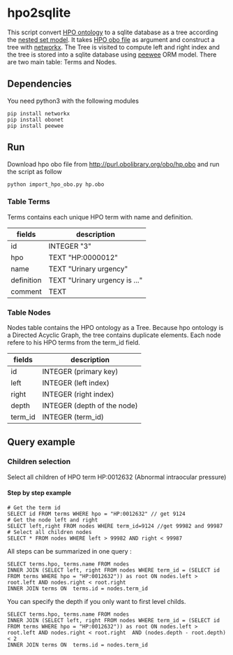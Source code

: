 # hpo2sqlite
This script convert [HPO ontology](http://human-phenotype-ontology.github.io/) to a sqlite database as a tree according the [nested set model](https://en.wikipedia.org/wiki/Nested_set_model). 
It takes [HPO obo file](http://purl.obolibrary.org/obo/hp.obo) as argument and construct a tree with [networkx](https://networkx.github.io/).
The Tree is visited to compute left and right index and the tree is stored into a sqlite database using [peewee](http://docs.peewee-orm.com/en/latest/) ORM model.
There are two main table: Terms and Nodes.

## Dependencies 
You need python3 with the following modules

```
pip install networkx
pip install obonet 
pip install peewee 
```

## Run 
Download hpo obo file from http://purl.obolibrary.org/obo/hp.obo and run the script as follow

```
python import_hpo_obo.py hp.obo
```



### Table Terms 
Terms contains each unique HPO term with name and definition. 

| fields     | description                  |
|------------|------------------------------|
| id         | INTEGER "3"                  |
| hpo        | TEXT "HP:0000012"            |
| name       | TEXT "Urinary urgency"       |
| definition | TEXT "Urinary urgency is ..."|
| comment    | TEXT                         |


### Table Nodes 
Nodes table contains the HPO ontology as a Tree. Because hpo ontology is a Directed Acyclic Graph, the tree contains duplicate elements. Each node refere to his HPO terms from the term_id field.

| fields     | description                      |
|------------|----------------------------------|
| id         | INTEGER (primary key)            |
| left       | INTEGER (left index)             |
| right      | INTEGER (right index)            |
| depth      | INTEGER (depth of the node)      |
| term_id    | INTEGER (term_id)                |

## Query example 
### Children selection
Select all children of HPO term HP:0012632 (Abnormal intraocular pressure)

#### Step by step example
```
# Get the term id
SELECT id FROM terms WHERE hpo = "HP:0012632" // get 9124
# Get the node left and right 
SELECT left,right FROM nodes WHERE term_id=9124 //get 99982 and 99987
# Select all children nodes
SELECT * FROM nodes WHERE left > 99982 AND right < 99987
```
All steps can be summarized in one query : 

```
SELECT terms.hpo, terms.name FROM nodes
INNER JOIN (SELECT left, right FROM nodes WHERE term_id = (SELECT id FROM terms WHERE hpo = "HP:0012632")) as root ON nodes.left > root.left AND nodes.right < root.right     
INNER JOIN terms ON  terms.id = nodes.term_id
```

You can specify the depth if you only want to first level childs. 

```
SELECT terms.hpo, terms.name FROM nodes
INNER JOIN (SELECT left, right FROM nodes WHERE term_id = (SELECT id FROM terms WHERE hpo = "HP:0012632")) as root ON nodes.left > root.left AND nodes.right < root.right  AND (nodes.depth - root.depth) < 2
INNER JOIN terms ON  terms.id = nodes.term_id
```
